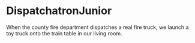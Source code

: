DispatchatronJunior
===================

When the county fire department dispatches a real fire truck, we launch a toy truck onto the train table in our living room.
